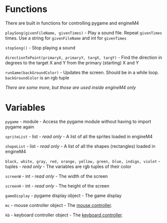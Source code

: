 # Functions
There are built in functions for controlling pygame and engineM4   

`playSong(givenFileName, givenTimes)` - Play a sound file. Repeat `givenTimes` times. Use a string for `givenFileName` and int for `givenTimes`

`stopSong()` - Stop playing a sound

`directionToPoint(primaryX, primaryY, targX, targY)` - Find the direction in degrees to the target X and Y from the primary (starting) X and Y

`runGame(backGroundColor)` - Updates the screen. Should be in a while loop. `backGroundColor` is an rgb tuple

*There are some more, but those are used inside engineM4 only*
# Variables
`pygame` - module -  Access the pygame module without having to import pygame again

`spriteList` - list - *read only* - A list of all the sprites loaded in engineM4

`shapeList` - list - *read only* - A list of all the shapes (rectangles) loaded in engineM4

`black, white, gray, red, orange, yellow, green, blue, indigo, violet` - tuples - *read only* - The variables are rgb tuples of their color

`screenW` - int - *read only* - The width of the screen

`screenH` - int - *read only* - The height of the screen

`gameDisplay` - pygame display object - The game display

`mc` - mouse controller object - The [mouse controller](/docs/mouseController.md).

`kb` - keyboard controller object - The [keyboard controller](/docs/keyboardController.md).